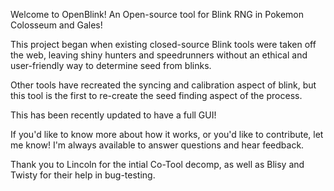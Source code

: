 Welcome to OpenBlink! An Open-source tool for Blink RNG in Pokemon Colosseum and Gales!

This project began when existing closed-source Blink tools were taken off the web, 
leaving shiny hunters and speedrunners without an ethical and user-friendly way to determine seed from blinks.

Other tools have recreated the syncing and calibration aspect of blink, but this tool is the first to
re-create the seed finding aspect of the process. 

This has been recently updated to have a full GUI!

If you'd like to know more about how it works, or you'd like to contribute, let me know! I'm always available to answer
questions and hear feedback.

Thank you to Lincoln for the intial Co-Tool decomp, as well as Blisy and Twisty for their help in bug-testing.
